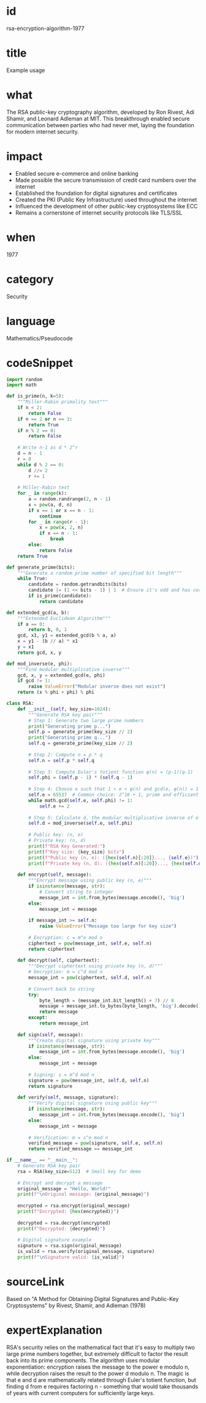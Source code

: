 # id
rsa-encryption-algorithm-1977

# title
Example usage

# what
The RSA public-key cryptography algorithm, developed by Ron Rivest, Adi Shamir, and Leonard Adleman at MIT. This breakthrough enabled secure communication between parties who had never met, laying the foundation for modern internet security.

# impact
- Enabled secure e-commerce and online banking
- Made possible the secure transmission of credit card numbers over the internet
- Established the foundation for digital signatures and certificates
- Created the PKI (Public Key Infrastructure) used throughout the internet
- Influenced the development of other public-key cryptosystems like ECC
- Remains a cornerstone of internet security protocols like TLS/SSL

# when
1977

# category
Security

# language
Mathematics/Pseudocode

# codeSnippet
```python
import random
import math

def is_prime(n, k=5):
    """Miller-Rabin primality test"""
    if n < 2:
        return False
    if n == 2 or n == 3:
        return True
    if n % 2 == 0:
        return False
    
    # Write n-1 as d * 2^r
    d = n - 1
    r = 0
    while d % 2 == 0:
        d //= 2
        r += 1
    
    # Miller-Rabin test
    for _ in range(k):
        a = random.randrange(2, n - 1)
        x = pow(a, d, n)
        if x == 1 or x == n - 1:
            continue
        for _ in range(r - 1):
            x = pow(x, 2, n)
            if x == n - 1:
                break
        else:
            return False
    return True

def generate_prime(bits):
    """Generate a random prime number of specified bit length"""
    while True:
        candidate = random.getrandbits(bits)
        candidate |= (1 << bits - 1) | 1  # Ensure it's odd and has correct bit length
        if is_prime(candidate):
            return candidate

def extended_gcd(a, b):
    """Extended Euclidean Algorithm"""
    if a == 0:
        return b, 0, 1
    gcd, x1, y1 = extended_gcd(b % a, a)
    x = y1 - (b // a) * x1
    y = x1
    return gcd, x, y

def mod_inverse(e, phi):
    """Find modular multiplicative inverse"""
    gcd, x, y = extended_gcd(e, phi)
    if gcd != 1:
        raise ValueError("Modular inverse does not exist")
    return (x % phi + phi) % phi

class RSA:
    def __init__(self, key_size=1024):
        """Generate RSA key pair"""
        # Step 1: Generate two large prime numbers
        print("Generating prime p...")
        self.p = generate_prime(key_size // 2)
        print("Generating prime q...")
        self.q = generate_prime(key_size // 2)
        
        # Step 2: Compute n = p * q
        self.n = self.p * self.q
        
        # Step 3: Compute Euler's totient function φ(n) = (p-1)(q-1)
        self.phi = (self.p - 1) * (self.q - 1)
        
        # Step 4: Choose e such that 1 < e < φ(n) and gcd(e, φ(n)) = 1
        self.e = 65537  # Common choice: 2^16 + 1, prime and efficient
        while math.gcd(self.e, self.phi) != 1:
            self.e += 2
        
        # Step 5: Calculate d, the modular multiplicative inverse of e
        self.d = mod_inverse(self.e, self.phi)
        
        # Public key: (n, e)
        # Private key: (n, d)
        print(f"RSA Key Generated:")
        print(f"Key size: {key_size} bits")
        print(f"Public key (n, e): ({hex(self.n)[:20]}..., {self.e})")
        print(f"Private key (n, d): ({hex(self.n)[:20]}..., {hex(self.d)[:20]}...)")
    
    def encrypt(self, message):
        """Encrypt message using public key (n, e)"""
        if isinstance(message, str):
            # Convert string to integer
            message_int = int.from_bytes(message.encode(), 'big')
        else:
            message_int = message
            
        if message_int >= self.n:
            raise ValueError("Message too large for key size")
        
        # Encryption: c = m^e mod n
        ciphertext = pow(message_int, self.e, self.n)
        return ciphertext
    
    def decrypt(self, ciphertext):
        """Decrypt ciphertext using private key (n, d)"""
        # Decryption: m = c^d mod n
        message_int = pow(ciphertext, self.d, self.n)
        
        # Convert back to string
        try:
            byte_length = (message_int.bit_length() + 7) // 8
            message = message_int.to_bytes(byte_length, 'big').decode()
            return message
        except:
            return message_int
    
    def sign(self, message):
        """Create digital signature using private key"""
        if isinstance(message, str):
            message_int = int.from_bytes(message.encode(), 'big')
        else:
            message_int = message
            
        # Signing: s = m^d mod n
        signature = pow(message_int, self.d, self.n)
        return signature
    
    def verify(self, message, signature):
        """Verify digital signature using public key"""
        if isinstance(message, str):
            message_int = int.from_bytes(message.encode(), 'big')
        else:
            message_int = message
            
        # Verification: m = s^e mod n
        verified_message = pow(signature, self.e, self.n)
        return verified_message == message_int

if __name__ == "__main__":
    # Generate RSA key pair
    rsa = RSA(key_size=512)  # Small key for demo
    
    # Encrypt and decrypt a message
    original_message = "Hello, World!"
    print(f"\nOriginal message: {original_message}")
    
    encrypted = rsa.encrypt(original_message)
    print(f"Encrypted: {hex(encrypted)}")
    
    decrypted = rsa.decrypt(encrypted)
    print(f"Decrypted: {decrypted}")
    
    # Digital signature example
    signature = rsa.sign(original_message)
    is_valid = rsa.verify(original_message, signature)
    print(f"\nSignature valid: {is_valid}")
```

# sourceLink
Based on "A Method for Obtaining Digital Signatures and Public-Key Cryptosystems" by Rivest, Shamir, and Adleman (1978)

# expertExplanation
RSA's security relies on the mathematical fact that it's easy to multiply two large prime numbers together, but extremely difficult to factor the result back into its prime components. The algorithm uses modular exponentiation: encryption raises the message to the power e modulo n, while decryption raises the result to the power d modulo n. The magic is that e and d are mathematically related through Euler's totient function, but finding d from e requires factoring n - something that would take thousands of years with current computers for sufficiently large keys.